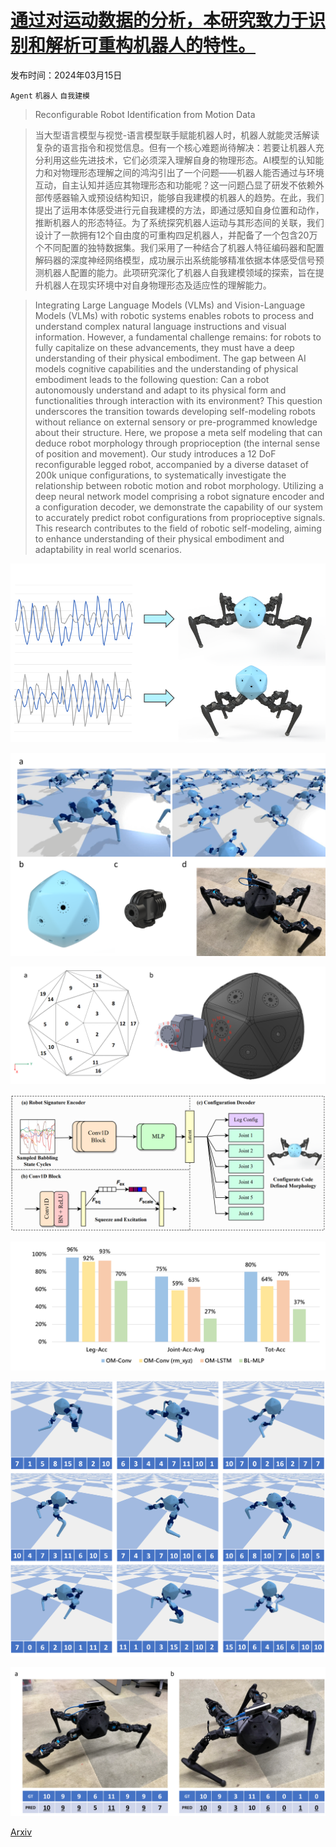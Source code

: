 # [通过对运动数据的分析，本研究致力于识别和解析可重构机器人的特性。](https://arxiv.org/abs/2403.10496)

发布时间：2024年03月15日

`Agent` `机器人` `自我建模`

> Reconfigurable Robot Identification from Motion Data

> 当大型语言模型与视觉-语言模型联手赋能机器人时，机器人就能灵活解读复杂的语言指令和视觉信息。但有一个核心难题尚待解决：若要让机器人充分利用这些先进技术，它们必须深入理解自身的物理形态。AI模型的认知能力和对物理形态理解之间的鸿沟引出了一个问题——机器人能否通过与环境互动，自主认知并适应其物理形态和功能呢？这一问题凸显了研发不依赖外部传感器输入或预设结构知识，能够自我建模的机器人的趋势。在此，我们提出了运用本体感受进行元自我建模的方法，即通过感知自身位置和动作，推断机器人的形态特征。为了系统探究机器人运动与其形态间的关联，我们设计了一款拥有12个自由度的可重构四足机器人，并配备了一个包含20万个不同配置的独特数据集。我们采用了一种结合了机器人特征编码器和配置解码器的深度神经网络模型，成功展示出系统能够精准依据本体感受信号预测机器人配置的能力。此项研究深化了机器人自我建模领域的探索，旨在提升机器人在现实环境中对自身物理形态及适应性的理解能力。

> Integrating Large Language Models (VLMs) and Vision-Language Models (VLMs) with robotic systems enables robots to process and understand complex natural language instructions and visual information. However, a fundamental challenge remains: for robots to fully capitalize on these advancements, they must have a deep understanding of their physical embodiment. The gap between AI models cognitive capabilities and the understanding of physical embodiment leads to the following question: Can a robot autonomously understand and adapt to its physical form and functionalities through interaction with its environment? This question underscores the transition towards developing self-modeling robots without reliance on external sensory or pre-programmed knowledge about their structure. Here, we propose a meta self modeling that can deduce robot morphology through proprioception (the internal sense of position and movement). Our study introduces a 12 DoF reconfigurable legged robot, accompanied by a diverse dataset of 200k unique configurations, to systematically investigate the relationship between robotic motion and robot morphology. Utilizing a deep neural network model comprising a robot signature encoder and a configuration decoder, we demonstrate the capability of our system to accurately predict robot configurations from proprioceptive signals. This research contributes to the field of robotic self-modeling, aiming to enhance understanding of their physical embodiment and adaptability in real world scenarios.

![通过对运动数据的分析，本研究致力于识别和解析可重构机器人的特性。](../../../paper_images/2403.10496/cover1_compress.png)

![通过对运动数据的分析，本研究致力于识别和解析可重构机器人的特性。](../../../paper_images/2403.10496/rcfg_compress.png)

![通过对运动数据的分析，本研究致力于识别和解析可重构机器人的特性。](../../../paper_images/2403.10496/rcfg_name_compress.png)

![通过对运动数据的分析，本研究致力于识别和解析可重构机器人的特性。](../../../paper_images/2403.10496/pipeline.png)

![通过对运动数据的分析，本研究致力于识别和解析可重构机器人的特性。](../../../paper_images/2403.10496/quan_analysis.png)

![通过对运动数据的分析，本研究致力于识别和解析可重构机器人的特性。](../../../paper_images/2403.10496/simulation_100acc.png)

![通过对运动数据的分析，本研究致力于识别和解析可重构机器人的特性。](../../../paper_images/2403.10496/real_experiment_compress.png)

[Arxiv](https://arxiv.org/abs/2403.10496)